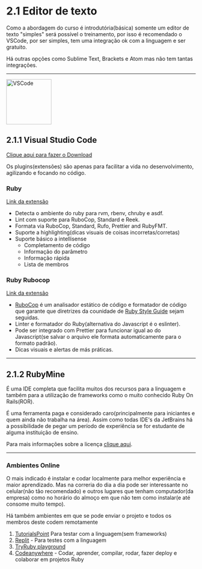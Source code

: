 # 2.1 Editor de texto

Como a abordagem do curso é introdutória(básica) somente um editor de texto "simples" será possível o treinamento, por isso é recomendado o VSCode, por ser simples, tem uma integração ok com a linguagem e ser gratuito.

Há outras opções como Sublime Text, Brackets e Atom mas não tem tantas integrações.

---

<img src="https://user-images.githubusercontent.com/674621/71187801-14e60a80-2280-11ea-94c9-e56576f76baf.png" alt="VSCode" width="120">

## 2.1.1 Visual Studio Code

<a href="https://code.visualstudio.com/download"> Clique aqui para fazer o Download </a>

Os plugins(extensões) são apenas para facilitar a vida no desenvolvimento, agilizando e focando no código.

### Ruby

[Link da extensão](https://marketplace.visualstudio.com/items?itemName=rebornix.Ruby)

- Detecta o ambiente do ruby para rvm, rbenv, chruby e asdf.
- Lint com suporte para RuboCop, Standard e Reek.
- Formata via RuboCop, Standard, Rufo, Prettier and RubyFMT.
- Suporte a highlighting(dicas visuais de coisas incorretas/corretas)
- Suporte básico a intellisense
  - Completamento de código
  - Informação do parâmetro
  - Informação rápida
  - Lista de membros

### Ruby Rubocop

[Link da extensão](https://marketplace.visualstudio.com/items?itemName=misogi.ruby-rubocop)

- [RuboCop](https://github.com/rubocop/rubocop) é um analisador estático de código e formatador de código que garante que diretrizes da counidade de [Ruby Style Guide](https://rubystyle.guide/) sejam seguidas.
- Linter e formatador do Ruby(alternativa do Javascript é o eslinter).
- Pode ser integrado com Prettier para funcionar igual ao do Javascript(se salvar o arquivo ele formata automaticamente para o formato padrão).
- Dicas visuais e alertas de más práticas.

---

## 2.1.2 RubyMine

É uma IDE completa que facilita muitos dos recursos para a linguagem e também para a utilização de frameworks como o muito conhecido Ruby On Rails(ROR).

É uma ferramenta paga e considerado caro(principalmente para iniciantes e quem ainda não trabalha na área). Assim como todas IDE's da JetBrains há a possibilidade de pegar um período de experiência se for estudante de alguma instituição de ensino.

Para mais informações sobre a licença [clique aqui](https://www.jetbrains.com/community/education/).

---

### Ambientes Online

O mais indicado é instalar e codar localmente para melhor experiência e maior aprendizado. Mas na correria do dia a dia pode ser interessante no celular(não tão recomendado) e outros lugares que tenham computador(da empresa) como no horário do almoço em que não tem como instalar(e até consome muito tempo).

Há também ambientes em que se pode enviar o projeto e todos os membros deste codem remotamente

1. [TutorialsPoint](https://www.tutorialspoint.com/execute_ruby_online.php) Para testar com a linguagem(sem frameworks)
2. [Replit](https://replit.com/languages/ruby) - Para testes com a linguagem
3. [TryRuby playground](https://try.ruby-lang.org/playground/)
4. [Codeanywhere](https://codeanywhere.com/languages/ruby) - Codar, aprender, compilar, rodar, fazer deploy e colaborar em projetos Ruby
